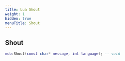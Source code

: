 ```yaml
---
title: Lua Shout
weight: 1
hidden: true
menuTitle: Shout
---
```

## Shout
```lua
mob:Shout(const char* message, int language); -- void
```